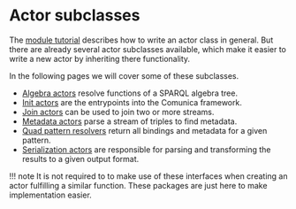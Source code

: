 # Actor subclasses
The [module tutorial](../tutorials/module.md) describes how to write an actor class in general.
But there are already several actor subclasses available,
which make it easier to write a new actor by inheriting there functionality.

In the following pages we will cover some of these subclasses.

 * [Algebra actors](algebra.md) resolve functions of a SPARQL algebra tree.
 * [Init actors](init.md) are the entrypoints into the Comunica framework.
 * [Join actors](join.md) can be used to join two or more streams.
 * [Metadata actors](metadata.md) parse a stream of triples to find metadata.
 * [Quad pattern resolvers](quads.md) return all bindings and metadata for a given pattern.
 * [Serialization actors](serialization.md) are responsible for parsing and transforming the results to a given output format.

!!! note
    It is not required to to make use of these interfaces when creating an actor fulfilling a similar function.
    These packages are just here to make implementation easier.